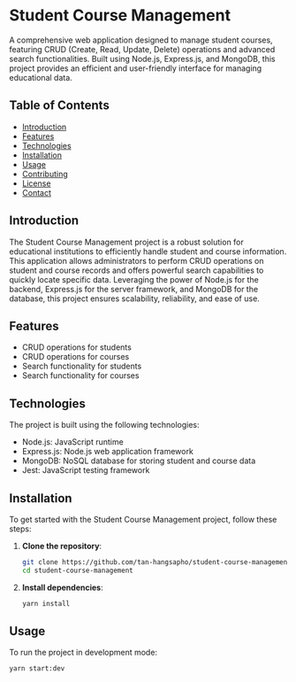 # Student Course Management

A comprehensive web application designed to manage student courses, featuring CRUD (Create, Read, Update, Delete) operations and advanced search functionalities. Built using Node.js, Express.js, and MongoDB, this project provides an efficient and user-friendly interface for managing educational data.

## Table of Contents

- [Introduction](#introduction)
- [Features](#features)
- [Technologies](#technologies)
- [Installation](#installation)
- [Usage](#usage)
- [Contributing](#contributing)
- [License](#license)
- [Contact](#contact)

## Introduction

The Student Course Management project is a robust solution for educational institutions to efficiently handle student and course information. This application allows administrators to perform CRUD operations on student and course records and offers powerful search capabilities to quickly locate specific data. Leveraging the power of Node.js for the backend, Express.js for the server framework, and MongoDB for the database, this project ensures scalability, reliability, and ease of use.

## Features

- CRUD operations for students
- CRUD operations for courses
- Search functionality for students
- Search functionality for courses

## Technologies

The project is built using the following technologies:
- Node.js: JavaScript runtime
- Express.js: Node.js web application framework
- MongoDB: NoSQL database for storing student and course data
- Jest: JavaScript testing framework

## Installation

To get started with the Student Course Management project, follow these steps:

1. **Clone the repository**:
    ```sh
    git clone https://github.com/tan-hangsapho/student-course-management.git
    cd student-course-management
    ```

2. **Install dependencies**:
    ```sh
    yarn install
    ```

## Usage

To run the project in development mode:
```sh
yarn start:dev
